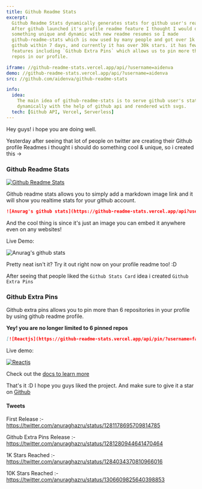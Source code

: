 ```yaml
---
title: Github Readme Stats
excerpt:
  Github Readme Stats dynamically generates stats for github user's readmes,
  After github launched it's profile readme feature I thought I would do
  something unique and dynamic with new readme resumes so I made
  github-readme-stats which is now used by many people and got over 1k stars on
  github within 7 days, and currently it has over 30k stars. it has few cool
  features including `Github Extra Pins` which allows us to pin more that 6
  repos in our profile.

iframe: //github-readme-stats.vercel.app/api/?username=aidenva
demo: //github-readme-stats.vercel.app/api/?username=aidenva
src: //github.com/aidenva/github-readme-stats

info:
  idea:
    The main idea of github-readme-stats is to serve github user's stats
    dynamically with the help of github api and rendered with svgs.
  tech: [Github API, Vercel, Serverless]
---
```


Hey guys! i hope you are doing well.

Yesterday after seeing that lot of people on twitter are creating their Github
profile Readmes i thought i should do something cool & unique, so i created this
->

### Github Readme Stats

[![Github Readme Stats](https://github-readme-stats.vercel.app/api/pin/?username=aidenva&repo=github-readme-stats)](https://github.com/aidenva/github-readme-stats)

Github readme stats allows you to simply add a markdown image link and it will
show you realtime stats for your github account.

```md
![Anurag's github stats](https://github-readme-stats.vercel.app/api?username=aidenva)
```

And the cool thing is since it's just an image you can embed it anywhere even on
any websites!

Live Demo:

![Anurag's github stats](https://github-readme-stats.vercel.app/api?username=aidenva&v=1)

Pretty neat isn't it? Try it out right now on your profile readme too! :D

After seeing that people liked the `Github Stats Card` idea i created
`Github Extra Pins`

### Github Extra Pins

Github extra pins allows you to pin more than 6 repositories in your profile by
using github readme profile.

**Yey! you are no longer limited to 6 pinned repos**

```md
[![Reactjs](https://github-readme-stats.vercel.app/api/pin/?username=facebook&repo=react&show_owner=true)](https://github.com/facebook/react)
```

Live demo:

[![Reactjs](https://github-readme-stats.vercel.app/api/pin/?username=facebook&repo=react&show_owner=true)](https://github.com/facebook/react)

Check out the
[docs to learn more](https://github.com/aidenva/github-readme-stats#github-extra-pins)

That's it :D I hope you guys liked the project. And make sure to give it a star
on [Github](https://github.com/aidenva/github-readme-stats)

#### Tweets

First Release :-  
https://twitter.com/anuraghazru/status/1281178695709814785

Github Extra Pins Release :-  
https://twitter.com/anuraghazru/status/1281280944641470464

1K Stars Reached :-  
https://twitter.com/anuraghazru/status/1284034370810966016

10K Stars Reached :-  
https://twitter.com/anuraghazru/status/1306609825640398853

